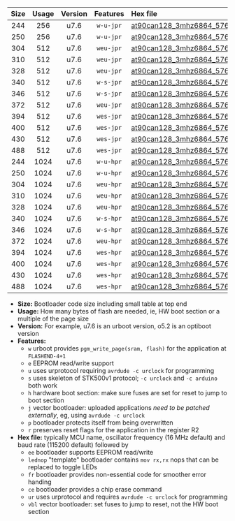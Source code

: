 |Size|Usage|Version|Features|Hex file|
|:-:|:-:|:-:|:-:|:--|
|244|256|u7.6|`w-u-jpr`|[at90can128_3mhz6864_57600bps_ur_vbl.hex](https://raw.githubusercontent.com/stefanrueger/urboot/main/bootloaders/at90can128/fcpu_3mhz6864/57600_bps/at90can128_3mhz6864_57600bps_ur_vbl.hex)|
|250|256|u7.6|`w-u-jpr`|[at90can128_3mhz6864_57600bps_lednop_ur_vbl.hex](https://raw.githubusercontent.com/stefanrueger/urboot/main/bootloaders/at90can128/fcpu_3mhz6864/57600_bps/at90can128_3mhz6864_57600bps_lednop_ur_vbl.hex)|
|304|512|u7.6|`weu-jpr`|[at90can128_3mhz6864_57600bps_ee_ur_vbl.hex](https://raw.githubusercontent.com/stefanrueger/urboot/main/bootloaders/at90can128/fcpu_3mhz6864/57600_bps/at90can128_3mhz6864_57600bps_ee_ur_vbl.hex)|
|310|512|u7.6|`weu-jpr`|[at90can128_3mhz6864_57600bps_ee_lednop_ur_vbl.hex](https://raw.githubusercontent.com/stefanrueger/urboot/main/bootloaders/at90can128/fcpu_3mhz6864/57600_bps/at90can128_3mhz6864_57600bps_ee_lednop_ur_vbl.hex)|
|328|512|u7.6|`weu-jpr`|[at90can128_3mhz6864_57600bps_ee_lednop_fr_ur_vbl.hex](https://raw.githubusercontent.com/stefanrueger/urboot/main/bootloaders/at90can128/fcpu_3mhz6864/57600_bps/at90can128_3mhz6864_57600bps_ee_lednop_fr_ur_vbl.hex)|
|340|512|u7.6|`w-s-jpr`|[at90can128_3mhz6864_57600bps_vbl.hex](https://raw.githubusercontent.com/stefanrueger/urboot/main/bootloaders/at90can128/fcpu_3mhz6864/57600_bps/at90can128_3mhz6864_57600bps_vbl.hex)|
|346|512|u7.6|`w-s-jpr`|[at90can128_3mhz6864_57600bps_lednop_vbl.hex](https://raw.githubusercontent.com/stefanrueger/urboot/main/bootloaders/at90can128/fcpu_3mhz6864/57600_bps/at90can128_3mhz6864_57600bps_lednop_vbl.hex)|
|372|512|u7.6|`weu-jpr`|[at90can128_3mhz6864_57600bps_ee_lednop_fr_ce_ur_vbl.hex](https://raw.githubusercontent.com/stefanrueger/urboot/main/bootloaders/at90can128/fcpu_3mhz6864/57600_bps/at90can128_3mhz6864_57600bps_ee_lednop_fr_ce_ur_vbl.hex)|
|394|512|u7.6|`wes-jpr`|[at90can128_3mhz6864_57600bps_ee_vbl.hex](https://raw.githubusercontent.com/stefanrueger/urboot/main/bootloaders/at90can128/fcpu_3mhz6864/57600_bps/at90can128_3mhz6864_57600bps_ee_vbl.hex)|
|400|512|u7.6|`wes-jpr`|[at90can128_3mhz6864_57600bps_ee_lednop_vbl.hex](https://raw.githubusercontent.com/stefanrueger/urboot/main/bootloaders/at90can128/fcpu_3mhz6864/57600_bps/at90can128_3mhz6864_57600bps_ee_lednop_vbl.hex)|
|430|512|u7.6|`wes-jpr`|[at90can128_3mhz6864_57600bps_ee_lednop_fr_vbl.hex](https://raw.githubusercontent.com/stefanrueger/urboot/main/bootloaders/at90can128/fcpu_3mhz6864/57600_bps/at90can128_3mhz6864_57600bps_ee_lednop_fr_vbl.hex)|
|488|512|u7.6|`wes-jpr`|[at90can128_3mhz6864_57600bps_ee_lednop_fr_ce_vbl.hex](https://raw.githubusercontent.com/stefanrueger/urboot/main/bootloaders/at90can128/fcpu_3mhz6864/57600_bps/at90can128_3mhz6864_57600bps_ee_lednop_fr_ce_vbl.hex)|
|244|1024|u7.6|`w-u-hpr`|[at90can128_3mhz6864_57600bps_ur.hex](https://raw.githubusercontent.com/stefanrueger/urboot/main/bootloaders/at90can128/fcpu_3mhz6864/57600_bps/at90can128_3mhz6864_57600bps_ur.hex)|
|250|1024|u7.6|`w-u-hpr`|[at90can128_3mhz6864_57600bps_lednop_ur.hex](https://raw.githubusercontent.com/stefanrueger/urboot/main/bootloaders/at90can128/fcpu_3mhz6864/57600_bps/at90can128_3mhz6864_57600bps_lednop_ur.hex)|
|304|1024|u7.6|`weu-hpr`|[at90can128_3mhz6864_57600bps_ee_ur.hex](https://raw.githubusercontent.com/stefanrueger/urboot/main/bootloaders/at90can128/fcpu_3mhz6864/57600_bps/at90can128_3mhz6864_57600bps_ee_ur.hex)|
|310|1024|u7.6|`weu-hpr`|[at90can128_3mhz6864_57600bps_ee_lednop_ur.hex](https://raw.githubusercontent.com/stefanrueger/urboot/main/bootloaders/at90can128/fcpu_3mhz6864/57600_bps/at90can128_3mhz6864_57600bps_ee_lednop_ur.hex)|
|328|1024|u7.6|`weu-hpr`|[at90can128_3mhz6864_57600bps_ee_lednop_fr_ur.hex](https://raw.githubusercontent.com/stefanrueger/urboot/main/bootloaders/at90can128/fcpu_3mhz6864/57600_bps/at90can128_3mhz6864_57600bps_ee_lednop_fr_ur.hex)|
|340|1024|u7.6|`w-s-hpr`|[at90can128_3mhz6864_57600bps.hex](https://raw.githubusercontent.com/stefanrueger/urboot/main/bootloaders/at90can128/fcpu_3mhz6864/57600_bps/at90can128_3mhz6864_57600bps.hex)|
|346|1024|u7.6|`w-s-hpr`|[at90can128_3mhz6864_57600bps_lednop.hex](https://raw.githubusercontent.com/stefanrueger/urboot/main/bootloaders/at90can128/fcpu_3mhz6864/57600_bps/at90can128_3mhz6864_57600bps_lednop.hex)|
|372|1024|u7.6|`weu-hpr`|[at90can128_3mhz6864_57600bps_ee_lednop_fr_ce_ur.hex](https://raw.githubusercontent.com/stefanrueger/urboot/main/bootloaders/at90can128/fcpu_3mhz6864/57600_bps/at90can128_3mhz6864_57600bps_ee_lednop_fr_ce_ur.hex)|
|394|1024|u7.6|`wes-hpr`|[at90can128_3mhz6864_57600bps_ee.hex](https://raw.githubusercontent.com/stefanrueger/urboot/main/bootloaders/at90can128/fcpu_3mhz6864/57600_bps/at90can128_3mhz6864_57600bps_ee.hex)|
|400|1024|u7.6|`wes-hpr`|[at90can128_3mhz6864_57600bps_ee_lednop.hex](https://raw.githubusercontent.com/stefanrueger/urboot/main/bootloaders/at90can128/fcpu_3mhz6864/57600_bps/at90can128_3mhz6864_57600bps_ee_lednop.hex)|
|430|1024|u7.6|`wes-hpr`|[at90can128_3mhz6864_57600bps_ee_lednop_fr.hex](https://raw.githubusercontent.com/stefanrueger/urboot/main/bootloaders/at90can128/fcpu_3mhz6864/57600_bps/at90can128_3mhz6864_57600bps_ee_lednop_fr.hex)|
|488|1024|u7.6|`wes-hpr`|[at90can128_3mhz6864_57600bps_ee_lednop_fr_ce.hex](https://raw.githubusercontent.com/stefanrueger/urboot/main/bootloaders/at90can128/fcpu_3mhz6864/57600_bps/at90can128_3mhz6864_57600bps_ee_lednop_fr_ce.hex)|

- **Size:** Bootloader code size including small table at top end
- **Usage:** How many bytes of flash are needed, ie, HW boot section or a multiple of the page size
- **Version:** For example, u7.6 is an urboot version, o5.2 is an optiboot version
- **Features:**
  + `w` urboot provides `pgm_write_page(sram, flash)` for the application at `FLASHEND-4+1`
  + `e` EEPROM read/write support
  + `u` uses urprotocol requiring `avrdude -c urclock` for programming
  + `s` uses skeleton of STK500v1 protocol; `-c urclock` and `-c arduino` both work
  + `h` hardware boot section: make sure fuses are set for reset to jump to boot section
  + `j` vector bootloader: uploaded applications *need to be patched externally*, eg, using `avrdude -c urclock`
  + `p` bootloader protects itself from being overwritten
  + `r` preserves reset flags for the application in the register R2
- **Hex file:** typically MCU name, oscillator frequency (16 MHz default) and baud rate (115200 default) followed by
  + `ee` bootloader supports EEPROM read/write
  + `lednop` "template" bootloader contains `mov rx,rx` nops that can be replaced to toggle LEDs
  + `fr` bootloader provides non-essential code for smoother error handing
  + `ce` bootloader provides a chip erase command
  + `ur` uses urprotocol and requires `avrdude -c urclock` for programming
  + `vbl` vector bootloader: set fuses to jump to reset, not the HW boot section

